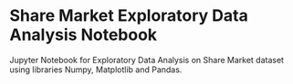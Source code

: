 # Share Market Exploratory Data Analysis Notebook
Jupyter Notebook for Exploratory Data Analysis on Share Market dataset using libraries Numpy, Matplotlib and Pandas.
